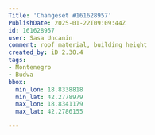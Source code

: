 ```yaml
---
Title: 'Changeset #161628957'
PublishDate: 2025-01-22T09:09:44Z
id: 161628957
user: Sasa Uncanin
comment: roof material, building height
created_by: iD 2.30.4
tags:
- Montenegro
- Budva
bbox:
  min_lon: 18.8338818
  min_lat: 42.2778979
  max_lon: 18.8341179
  max_lat: 42.2786155

---
```

